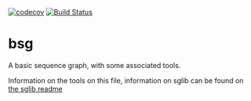 [![codecov](https://codecov.io/gh/ljyanesm/sg/branch/master/graph/badge.svg)](https://codecov.io/gh/ljyanesm/sg)
[![Build Status](https://travis-ci.org/ljyanesm/sg.svg?branch=master)](https://travis-ci.org/ljyanesm/sg)
# bsg
A basic sequence graph, with some associated tools.

Information on the tools on this file, information on sglib can be found
on [the sglib readme](src/sglib/README.md)
